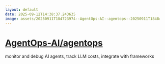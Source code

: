 ```yaml
---
layout: default
date: 2025-09-12T14:38:37.243635
image: assets/20250911T184723974--AgentOps-AI--agentops--20250911T184847878--cropped.png
---
```


# [AgentOps-AI/agentops](https://github.com/AgentOps-AI/agentops)

monitor and debug AI agents, track LLM costs, integrate with frameworks
